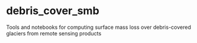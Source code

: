 # debris_cover_smb
Tools and notebooks for computing surface mass loss over debris-covered glaciers from remote sensing products
